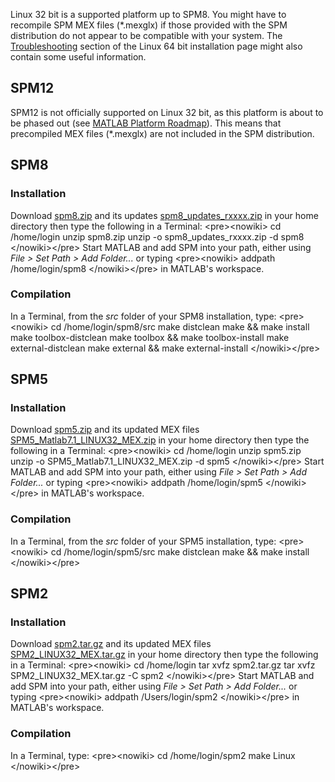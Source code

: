Linux 32 bit is a supported platform up to SPM8. You might have to
recompile SPM MEX files (\*.mexglx) if those provided with the SPM
distribution do not appear to be compatible with your system. The [
Troubleshooting](SPM/Installation_on_64bit_Linux#Troubleshooting "wikilink")
section of the Linux 64 bit installation page might also contain some
useful information.

## SPM12

SPM12 is not officially supported on Linux 32 bit, as this platform is
about to be phased out (see [MATLAB Platform
Roadmap](http://www.mathworks.com/support/sysreq/roadmap.html)). This
means that precompiled MEX files (\*.mexglx) are not included in the SPM
distribution.

## SPM8

### Installation

Download
[spm8.zip](http://www.fil.ion.ucl.ac.uk/spm/software/download.html) and
its updates
[spm8_updates_rxxxx.zip](ftp://ftp.fil.ion.ucl.ac.uk/spm/spm8_updates/)
in your home directory then type the following in a Terminal:
\<pre\>\<nowiki\> cd /home/login unzip spm8.zip unzip -o
spm8_updates_rxxxx.zip -d spm8 \</nowiki\>\</pre\> Start MATLAB and add
SPM into your path, either using *File \> Set Path \> Add Folder\...* or
typing \<pre\>\<nowiki\> addpath /home/login/spm8 \</nowiki\>\</pre\> in
MATLAB\'s workspace.

### Compilation

In a Terminal, from the *src* folder of your SPM8 installation, type:
\<pre\>\<nowiki\> cd /home/login/spm8/src make distclean make && make
install make toolbox-distclean make toolbox && make toolbox-install make
external-distclean make external && make external-install
\</nowiki\>\</pre\>

## SPM5

### Installation

Download
[spm5.zip](http://www.fil.ion.ucl.ac.uk/spm/software/download.html) and
its updated MEX files
[SPM5_Matlab7.1_LINUX32_MEX.zip](ftp://ftp.fil.ion.ucl.ac.uk/spm/spm5_updates/SPM5_Matlab7.1_LINUX32_MEX.zip)
in your home directory then type the following in a Terminal:
\<pre\>\<nowiki\> cd /home/login unzip spm5.zip unzip -o
SPM5_Matlab7.1_LINUX32_MEX.zip -d spm5 \</nowiki\>\</pre\> Start MATLAB
and add SPM into your path, either using *File \> Set Path \> Add
Folder\...* or typing \<pre\>\<nowiki\> addpath /home/login/spm5
\</nowiki\>\</pre\> in MATLAB\'s workspace.

### Compilation

In a Terminal, from the *src* folder of your SPM5 installation, type:
\<pre\>\<nowiki\> cd /home/login/spm5/src make distclean make && make
install \</nowiki\>\</pre\>

## SPM2

### Installation

Download
[spm2.tar.gz](http://www.fil.ion.ucl.ac.uk/spm/software/download.html)
and its updated MEX files
[SPM2_LINUX32_MEX.tar.gz](ftp://ftp.fil.ion.ucl.ac.uk/spm/spm2_updates/SPM2_LINUX32_MEX.tar.gz)
in your home directory then type the following in a Terminal:
\<pre\>\<nowiki\> cd /home/login tar xvfz spm2.tar.gz tar xvfz
SPM2_LINUX32_MEX.tar.gz -C spm2 \</nowiki\>\</pre\> Start MATLAB and add
SPM into your path, either using *File \> Set Path \> Add Folder\...* or
typing \<pre\>\<nowiki\> addpath /Users/login/spm2 \</nowiki\>\</pre\>
in MATLAB\'s workspace.

### Compilation

In a Terminal, type: \<pre\>\<nowiki\> cd /home/login/spm2 make Linux
\</nowiki\>\</pre\>
